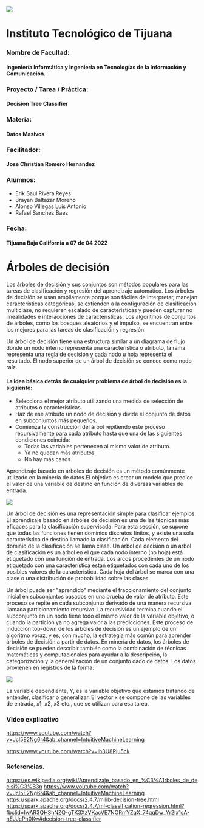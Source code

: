 ![](https://encrypted-tbn0.gstatic.com/images?q=tbn:ANd9GcQ4Dze8yYYzBPaBVPf7j9Mx9NkHZDDzKXzavCoUnkZuO0xqHG3__mjVJOearB9bEeY4sg&usqp=CAU)
# Instituto Tecnológico de Tijuana
### Nombre de Facultad:
#### Ingeniería Informática y Ingeniería en Tecnologías de la Información y Comunicación.
### Proyecto / Tarea / Práctica:
#### Decision Tree Classifier
### Materia:
#### Datos Masivos
### Facilitador:
#### Jose Christian Romero Hernandez
### Alumnos:
- Erik Saul Rivera Reyes
- Brayan Baltazar Moreno
- Alonso Villegas Luis Antonio
- Rafael Sanchez Baez
### Fecha:
#### Tijuana Baja California a 07 de 04 2022 

# Árboles de decisión
Los árboles de decisión y sus conjuntos son métodos populares para las tareas de clasificación y regresión del aprendizaje
automático. Los árboles de decisión se usan ampliamente porque son fáciles de interpretar, manejan características categóricas, 
se extienden a la configuración de clasificación multiclase, no requieren escalado de características y pueden capturar no linealidades e 
interacciones de características. Los algoritmos de conjuntos de árboles, como los bosques aleatorios y el impulso, se encuentran entre los 
mejores para las tareas de clasificación y regresión.

Un árbol de decisión tiene una estructura similar a un diagrama de flujo donde un nodo interno representa una característica o atributo, 
la rama representa una regla de decisión y cada nodo u hoja representa el resultado. El nodo superior de un árbol de decisión se conoce como nodo raíz.

#### La idea básica detrás de cualquier problema de árbol de decisión es la siguiente:
- Selecciona el mejor atributo utilizando una medida de selección de atributos o características.
- Haz de ese atributo un nodo de decisión y divide el conjunto de datos en subconjuntos más pequeños.
- Comienza la construcción del árbol repitiendo este proceso recursivamente para cada atributo hasta que una de las siguientes condiciones coincida:
   - Todas las variables pertenecen al mismo valor de atributo.
   - Ya no quedan más atributos
   - No hay más casos.

Aprendizaje basado en árboles de decisión es un método comúnmente utilizado en la minería de datos.El objetivo es crear un modelo que predice el valor de una variable de destino en función de diversas variables de entrada.

![](http://dataanalyticsedge.com/wp-content/uploads/2018/01/1-1.jpg)

Un árbol de decisión es una representación simple para clasificar ejemplos. El aprendizaje basado en árboles de decisión es una de las técnicas más eficaces para la clasificación supervisada. Para esta sección, se supone que todas las funciones tienen dominios discretos finitos, y existe una sola característica de destino llamado la clasificación. Cada elemento del dominio de la clasificación se llama clase. Un árbol de decisión o un árbol de clasificación es un árbol en el que cada nodo interno (no hoja) está etiquetado con una función de entrada. Los arcos procedentes de un nodo etiquetado con una característica están etiquetados con cada uno de los posibles valores de la característica. Cada hoja del árbol se marca con una clase o una distribución de probabilidad sobre las clases.

Un árbol puede ser "aprendido" mediante el fraccionamiento del conjunto inicial en subconjuntos basados en una prueba de valor de atributo. Este proceso se repite en cada subconjunto derivado de una manera recursiva llamada particionamiento recursivo. La recursividad termina cuando el subconjunto en un nodo tiene todo el mismo valor de la variable objetivo, o cuando la partición ya no agrega valor a las predicciones. Este proceso de inducción top-down de los árboles de decisión es un ejemplo de un algoritmo voraz, y es, con mucho, la estrategia más común para aprender árboles de decisión a partir de datos.
En minería de datos, los árboles de decisión se pueden describir también como la combinación de técnicas matemáticas y computacionales para ayudar a la descripción, la categorización y la generalización de un conjunto dado de datos.
Los datos provienen en registros de la forma:

![](https://wikimedia.org/api/rest_v1/media/math/render/svg/9354e3bfc0c65eb88a0bf7b6b625dcdbc9e74248)

La variable dependiente, Y, es la variable objetivo que estamos tratando de entender, clasificar o generalizar. El vector x se compone de las variables de entrada, x1, x2, x3 etc., que se utilizan para esa tarea.
### Video explicativo
<https://www.youtube.com/watch?v=JcI5E2Ng6r4&ab_channel=IntuitiveMachineLearning>

<https://www.youtube.com/watch?v=Ih3U8Rju5ck>

### Referencias.
<https://es.wikipedia.org/wiki/Aprendizaje_basado_en_%C3%A1rboles_de_decisi%C3%B3n>
<https://www.youtube.com/watch?v=JcI5E2Ng6r4&ab_channel=IntuitiveMachineLearning>
<https://spark.apache.org/docs/2.4.7/mllib-decision-tree.html>
<https://spark.apache.org/docs/2.4.7/ml-classification-regression.html?fbclid=IwAR3QHShNZQ-gTK3XzVKacVE7NORmYZqX_74qqDw_Yr2lx1sA-nEJJcPh0Kw#decision-tree-classifier>
